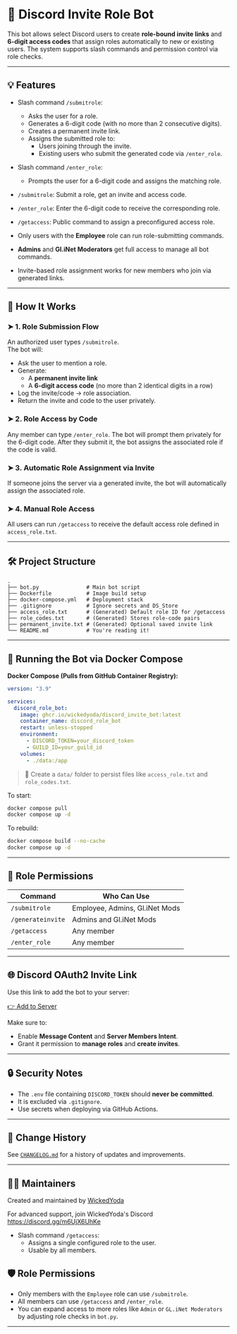 
# 🔐 Discord Invite Role Bot

This bot allows select Discord users to create **role-bound invite links** and **6-digit access codes** that assign roles automatically to new or existing users. The system supports slash commands and permission control via role checks.

---

## 💡 Features

- Slash command `/submitrole`:
  - Asks the user for a role.
  - Generates a 6-digit code (with no more than 2 consecutive digits).
  - Creates a permanent invite link.
  - Assigns the submitted role to:
    - Users joining through the invite.
    - Existing users who submit the generated code via `/enter_role`.

- Slash command `/enter_role`:
  - Prompts the user for a 6-digit code and assigns the matching role.

- `/submitrole`: Submit a role, get an invite and access code.
- `/enter_role`: Enter the 6-digit code to receive the corresponding role.
- `/getaccess`: Public command to assign a preconfigured access role.
- Only users with the **Employee** role can run role-submitting commands.
- **Admins** and **Gl.iNet Moderators** get full access to manage all bot commands.
- Invite-based role assignment works for new members who join via generated links.

---

## 🧠 How It Works

### ➤ 1. Role Submission Flow

An authorized user types `/submitrole`.  
The bot will:
- Ask the user to mention a role.
- Generate:
  - A **permanent invite link**
  - A **6-digit access code** (no more than 2 identical digits in a row)
- Log the invite/code → role association.
- Return the invite and code to the user privately.

### ➤ 2. Role Access by Code

Any member can type `/enter_role`. The bot will prompt them privately for the
6-digit code. After they submit it, the bot assigns the associated role if the
code is valid.

### ➤ 3. Automatic Role Assignment via Invite

If someone joins the server via a generated invite, the bot will automatically assign the associated role.

### ➤ 4. Manual Role Access

All users can run `/getaccess` to receive the default access role defined in `access_role.txt`.

---

## 🛠 Project Structure

```
.
├── bot.py               # Main bot script
├── Dockerfile           # Image build setup
├── docker-compose.yml   # Deployment stack
├── .gitignore           # Ignore secrets and DS_Store
├── access_role.txt      # (Generated) Default role ID for /getaccess
├── role_codes.txt       # (Generated) Stores role-code pairs
├── permanent_invite.txt # (Generated) Optional saved invite link
└── README.md            # You're reading it!
```

---

## 🚀 Running the Bot via Docker Compose

**Docker Compose (Pulls from GitHub Container Registry):**
```yaml
version: "3.9"

services:
  discord_role_bot:
    image: ghcr.io/wickedyoda/discord_invite_bot:latest
    container_name: discord_role_bot
    restart: unless-stopped
    environment:
      - DISCORD_TOKEN=your_discord_token
      - GUILD_ID=your_guild_id
    volumes:
      - ./data:/app
```

> 📁 Create a `data/` folder to persist files like `access_role.txt` and `role_codes.txt`.

To start:
```bash
docker compose pull
docker compose up -d
```

To rebuild:
```bash
docker compose build --no-cache
docker compose up -d
```

---

## 🔐 Role Permissions

| Command        | Who Can Use                     |
|----------------|----------------------------------|
| `/submitrole`  | Employee, Admins, Gl.iNet Mods  |
| `/generateinvite` | Admins and Gl.iNet Mods     |
| `/getaccess`   | Any member                      |
| `/enter_role`  | Any member                      |

---

## 🌐 Discord OAuth2 Invite Link

Use this link to add the bot to your server:

[👉 Add to Server](https://discord.com/oauth2/authorize?client_id=1390519966050291734&integration_type=0&scope=applications.commands+bot)

Make sure to:
- Enable **Message Content** and **Server Members Intent**.
- Grant it permission to **manage roles** and **create invites**.

---

## 🔒 Security Notes

- The `.env` file containing `DISCORD_TOKEN` should **never be committed**.
- It is excluded via `.gitignore`.
- Use secrets when deploying via GitHub Actions.

---

## 🧾 Change History

See [`CHANGELOG.md`](./CHANGELOG.md) for a history of updates and improvements.

---

## 🧑‍💻 Maintainers

Created and maintained by [WickedYoda](https://wickedyoda.com)

For advanced support, join WickedYoda's Discord https://discord.gg/m6UjX6UhKe
- Slash command `/getaccess`:
  - Assigns a single configured role to the user.
  - Usable by all members.

## 🛡️ Role Permissions

- Only members with the `Employee` role can use `/submitrole`.
- All members can use `/getaccess` and `/enter_role`.
- You can expand access to more roles like `Admin` or `GL.iNet Moderators` by adjusting role checks in `bot.py`.

---
